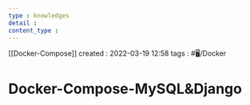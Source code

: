 ```yaml
---
type : knowledges
detail : 
content_type :
---
```


[[Docker-Compose]]
created : 2022-03-19 12:58
tags : #🖥️/Docker  

# Docker-Compose-MySQL&Django

```yaml

```
